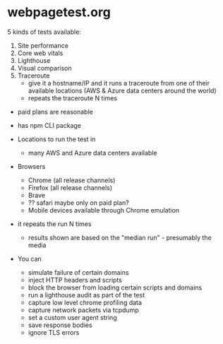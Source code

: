 # webpagetest.org

5 kinds of tests available:

1. Site performance
2. Core web vitals
3. Lighthouse
4. Visual comparison
5. Traceroute
    - give it a hostname/IP and it runs a traceroute from one of their available
      locations (AWS & Azure data centers around the world)
    - repeats the traceroute N times

- paid plans are reasonable
- has npm CLI package

- Locations to run the test in
    - many AWS and Azure data centers available
- Browsers
    - Chrome (all release channels)
    - Firefox (all release channels)
    - Brave
    - ?? safari maybe only on paid plan?
    - Mobile devices available through Chrome emulation
- it repeats the run N times
    - results shown are based on the "median run" - presumably the media
- You can
    - simulate failure of certain domains
    - inject HTTP headers and scripts
    - block the browser from loading certain scripts and domains
    - run a lighthouse audit as part of the test
    - capture low level chrome profiling data
    - capture network packets via tcpdump
    - set a custom user agent string
    - save response bodies
    - ignore TLS errors
